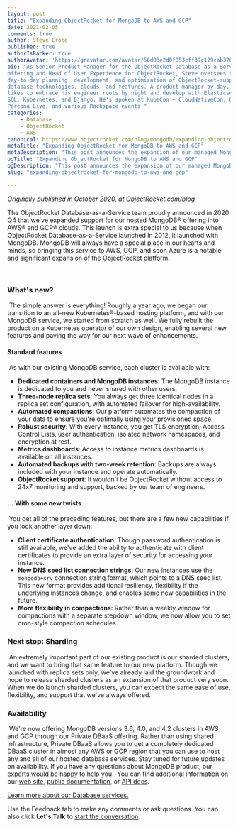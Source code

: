 ```yaml
---
layout: post
title: "Expanding ObjectRocket for MongoDB to AWS and GCP"
date: 2021-02-05
comments: true
author: Steve Croce
published: true
authorIsRacker: true
authorAvatar: 'https://gravatar.com/avatar/56d03e2d0f853cff39c129cab3761d49'
bio: "As Senior Product Manager for the ObjectRocket Database-as-a-Service
offering and Head of User Experience for ObjectRocket, Steve oversees the
day-to-day planning, development, and optimization of ObjectRocket-supported
database technologies, clouds, and features. A product manager by day, he still
likes to embrace his engineer roots by night and develop with Elasticsearch,
SQL, Kubernetes, and Django. He's spoken at KubeCon + CloudNativeCon, OpenStack summit,
Percona Live, and various Rackspace events."
categories:
    - Database
    - ObjectRocket
    - AWS
canonical: https://www.objectrocket.com/blog/mongodb/expanding-objectrocket-for-mongodb-to-aws-and-gcp/
metaTitle: "Expanding ObjectRocket for MongoDB to AWS and GCP"
metaDescription: "This post announces the expansion of our managed MongoDB service into AWS and GCP public clouds."
ogTitle: "Expanding ObjectRocket for MongoDB to AWS and GCP"
ogDescription: "This post announces the expansion of our managed MongoDB service into AWS and GCP public clouds."
slug: "expanding-objectrocket-for-mongodb-to-aws-and-gcp"

---
```


*Originally published in October 2020, at ObjectRocket.com/blog*

The ObjectRocket Database-as-a-Service team proudly announced in 2020 Q4 that we've expanded
support for our hosted MongoDB&reg; offering into AWS&reg; and GCP&reg; clouds. This launch
is extra special to us because when ObjectRocket Database-as-a-Service launched in 2012, it
launched with MongoDB. MongoDB will always have a special place in our hearts and minds, so
bringing this service to AWS, GCP, and soon Azure is a notable and significant expansion of
the ObjectRocket platform.

<!--more-->
​​
### What's new?
​
The simple answer is everything! Roughly a year ago, we began our transition to an all-new
Kubernetes&reg;-based hosting platform, and with our MongoDB service, we started from scratch
as well. We fully rebuilt the product on a Kubernetes operator of our own design, enabling
several new features and paving the way for our next wave of enhancements.
​
#### Standard features
​
As with our existing MongoDB service, each cluster is available with:
​
- **Dedicated containers and MongoDB instances**: The MongoDB instance is dedicated to you
  and never shared with other users.
- **Three-node replica sets**: You always get three identical nodes in a replica set
  configuration, with automated failover for high-availability.
- **Automated compactions**: Our platform automates the compaction of your data to ensure
  you're optimally using your provisioned space.
- **Robust security**: With every instance, you get TLS encryption, Access Control Lists,
  user authentication, isolated network namespaces, and encryption at rest.
- **Metrics dashboards**: Access to instance metrics dashboards is available on all instances.
- **Automated backups with two-week retention**: Backups are always included with your
  instance and operate automatically.
- **ObjectRocket support**: It wouldn't be ObjectRocket without access to 24x7 monitoring
  and support, backed by our team of engineers.
​
#### ... With some new twists
​
You get all of the preceding features, but there are a few new capabilities if you look
another layer down:
​
- **Client certificate authentication**: Though password authentication is still available,
  we've added the ability to authenticate with client certificates to provide an extra layer
  of security for accessing your instance.
- **New DNS seed list connection strings**: Our new instances use the `mongodb+srv`
  connection string format, which points to a DNS seed list. This new format provides
  additional resiliency, flexibility if the underlying instances change, and enables some
  new capabilities in the future.
- **More flexibility in compactions**: Rather than a weekly window for compactions with a
  separate stepdown window, we now allow you to set cron-style compaction schedules.
​
### Next stop: Sharding
​
An extremely important part of our existing product is our sharded clusters, and we want
to bring that same feature to our new platform. Though we launched with replica sets only,
we've already laid the groundwork and hope to release sharded clusters as an extension of
that product very soon.
​
When we do launch sharded clusters, you can expect the same ease of use, flexibility, and
support that we've always offered.
​
### Availability
​
We're now offering MongoDB versions 3.6, 4.0, and 4.2 clusters in AWS and GCP through our
Private DBaaS offering. Rather than using shared infrastructure, Private DBaaS allows you
to get a completely dedicated DBaaS cluster in almost any AWS or GCP region that you can
use to host any and all of our hosted database services. Stay tuned for future updates on
availability. If you have any questions about MongoDB product, our
[experts](https://www.objectrocket.com/contact/) would be happy to help you.
​
You can find additional information on our [web site](https://www.objectrocket.com/managed-mongodb/),
[public documentation](https://docs.objectrocket.com/mongodb.html), or
[API docs](https://docs.api.objectrocket.cloud/#mongodb-instances).

<a class="cta purple" id="cta" href="https://www.rackspace.com/data/databases">Learn more about our Database services.</a>

Use the Feedback tab to make any comments or ask questions. You can also click
**Let's Talk** to [start the conversation](https://www.rackspace.com/).

